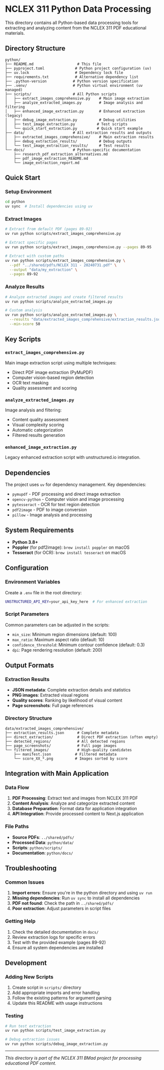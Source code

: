 # NCLEX 311 Python Data Processing

This directory contains all Python-based data processing tools for extracting and analyzing content from the NCLEX 311 PDF educational materials.

## Directory Structure

```
python/
├── README.md                    # This file
├── pyproject.toml              # Python project configuration (uv)
├── uv.lock                     # Dependency lock file
├── requirements.txt            # Alternative dependency list
├── .python-version            # Python version specification
├── .venv/                     # Python virtual environment (uv managed)
├── scripts/                   # All Python scripts
│   ├── extract_images_comprehensive.py    # Main image extraction
│   ├── analyze_extracted_images.py        # Image analysis and filtering
│   ├── enhanced_image_extraction.py       # Enhanced extraction (legacy)
│   ├── debug_image_extraction.py          # Debug utilities
│   ├── test_image_extraction.py          # Test scripts
│   └── quick_start_extraction.py         # Quick start example
├── data/                      # All extraction results and outputs
│   ├── extracted_images_comprehensive/    # Main extraction results
│   ├── debug_extraction_results/          # Debug outputs
│   └── test_image_extraction_results/     # Test results
└── docs/                      # Python-specific documentation
    ├── research_pdf_extraction_alternatives.md
    ├── pdf_image_extraction_README.md
    └── image_extraction_report.md
```

## Quick Start

### Setup Environment
```bash
cd python
uv sync  # Install dependencies using uv
```

### Extract Images
```bash
# Extract from default PDF (pages 89-92)
uv run python scripts/extract_images_comprehensive.py

# Extract specific pages
uv run python scripts/extract_images_comprehensive.py --pages 89-95

# Extract with custom paths
uv run python scripts/extract_images_comprehensive.py \
  --pdf "../shared/pdfs/NCLEX 311 - 20240731.pdf" \
  --output "data/my_extraction" \
  --pages 89-92
```

### Analyze Results
```bash
# Analyze extracted images and create filtered results
uv run python scripts/analyze_extracted_images.py

# Custom analysis
uv run python scripts/analyze_extracted_images.py \
  --results "data/extracted_images_comprehensive/extraction_results.json" \
  --min-score 50
```

## Key Scripts

### `extract_images_comprehensive.py`
Main image extraction script using multiple techniques:
- Direct PDF image extraction (PyMuPDF)
- Computer vision-based region detection
- OCR text masking
- Quality assessment and scoring

### `analyze_extracted_images.py`
Image analysis and filtering:
- Content quality assessment
- Visual complexity scoring
- Automatic categorization
- Filtered results generation

### `enhanced_image_extraction.py`
Legacy enhanced extraction script with unstructured.io integration.

## Dependencies

The project uses `uv` for dependency management. Key dependencies:
- `pymupdf` - PDF processing and direct image extraction
- `opencv-python` - Computer vision and image processing
- `pytesseract` - OCR for text region detection
- `pdf2image` - PDF to image conversion
- `pillow` - Image analysis and processing

## System Requirements

- **Python 3.8+**
- **Poppler** (for pdf2image): `brew install poppler` on macOS
- **Tesseract** (for OCR): `brew install tesseract` on macOS

## Configuration

### Environment Variables
Create a `.env` file in the root directory:
```bash
UNSTRUCTURED_API_KEY=your_api_key_here  # For enhanced extraction
```

### Script Parameters
Common parameters can be adjusted in the scripts:
- `min_size`: Minimum region dimensions (default: 100)
- `max_ratio`: Maximum aspect ratio (default: 10)
- `confidence_threshold`: Minimum contour confidence (default: 0.3)
- `dpi`: Page rendering resolution (default: 200)

## Output Formats

### Extraction Results
- **JSON metadata**: Complete extraction details and statistics
- **PNG images**: Extracted visual regions
- **Quality scores**: Ranking by likelihood of visual content
- **Page screenshots**: Full page references

### Directory Structure
```
data/extracted_images_comprehensive/
├── extraction_results.json      # Complete metadata
├── direct_extraction/           # Direct PDF extraction (often empty)
├── detected_regions/            # All detected regions
├── page_screenshots/            # Full page images
└── filtered_images/             # High-quality candidates
    ├── manifest.json           # Filtered metadata
    └── score_XX_*.png          # Images sorted by score
```

## Integration with Main Application

### Data Flow
1. **PDF Processing**: Extract text and images from NCLEX 311 PDF
2. **Content Analysis**: Analyze and categorize extracted content
3. **Database Preparation**: Format data for application integration
4. **API Integration**: Provide processed content to Next.js application

### File Paths
- **Source PDFs**: `../shared/pdfs/`
- **Processed Data**: `python/data/`
- **Scripts**: `python/scripts/`
- **Documentation**: `python/docs/`

## Troubleshooting

### Common Issues
1. **Import errors**: Ensure you're in the python directory and using `uv run`
2. **Missing dependencies**: Run `uv sync` to install all dependencies
3. **PDF not found**: Check the path in `../shared/pdfs/`
4. **Poor extraction**: Adjust parameters in script files

### Getting Help
1. Check the detailed documentation in `docs/`
2. Review extraction logs for specific errors
3. Test with the provided example (pages 89-92)
4. Ensure all system dependencies are installed

## Development

### Adding New Scripts
1. Create script in `scripts/` directory
2. Add appropriate imports and error handling
3. Follow the existing patterns for argument parsing
4. Update this README with usage instructions

### Testing
```bash
# Run test extraction
uv run python scripts/test_image_extraction.py

# Debug extraction issues
uv run python scripts/debug_image_extraction.py
```

---

*This directory is part of the NCLEX 311 BMad project for processing educational PDF content.*
